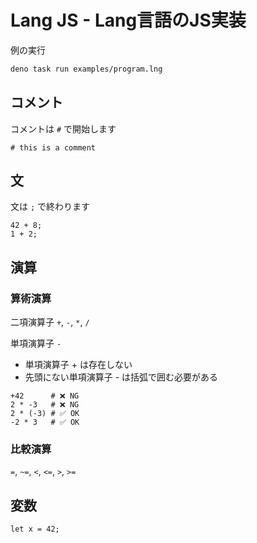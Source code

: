 # Lang JS - Lang言語のJS実装

例の実行

```sh
deno task run examples/program.lng
```

## コメント

コメントは `#` で開始します

```
# this is a comment
```

## 文

文は `;` で終わります

```
42 + 8;
1 + 2;
```

## 演算

### 算術演算

二項演算子 `+`, `-`, `*`, `/`

単項演算子 `-`

- 単項演算子 + は存在しない
- 先頭にない単項演算子 - は括弧で囲む必要がある

```
+42      # ❌ NG
2 * -3   # ❌ NG
2 * (-3) # ✅ OK
-2 * 3   # ✅ OK
```

### 比較演算

`=`, `~=`, `<`, `<=`, `>`, `>=`

## 変数

```
let x = 42;
```
